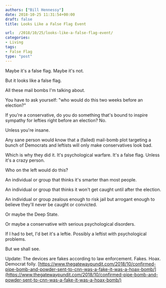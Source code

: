 ```yaml
---
authors: ["Bill Hennessy"]
date: 2018-10-25 11:31:54+00:00
draft: false
title: Looks Like a False Flag Event

url:  /2018/10/25/looks-like-a-false-flag-event/
categories:
- Living
tags:
- False Flag
type: "post"
---
```





Maybe it's a false flag. Maybe it's not. 






But it looks like a false flag.






All these mail bombs I'm talking about. 






You have to ask yourself: "who would do this two weeks before an election?"






If you're a conservative, do you do something that's bound to inspire sympathy for lefties right before an election? No.






Unless you're insane. 






Any sane person would know that a (failed) mail-bomb plot targeting a bunch of Democrats and leftists will only make conservatives look bad. 






Which is why they did it. It's psychological warfare. It's a false flag. Unless it's a crazy person. 






Who on the left would do this?






An individual or group that thinks it's smarter than most people. 






An individual or group that thinks it won't get caught until after the election.






An individual or group zealous enough to risk jail but arrogant enough to believe they'll never be caught or convicted. 






Or maybe the Deep State. 






Or maybe a conservative with serious psychological disorders. 






If I had to bet, I'd bet it's a leftie. Possibly a leftist with psychological problems. 






But we shall see. 







Update: The devices are fakes according to law enforcement. Fakes. Hoax. Democrat folly. [https://www.thegatewaypundit.com/2018/10/confirmed-pipe-bomb-and-powder-sent-to-cnn-was-a-fake-it-was-a-hoax-bomb/](https://www.thegatewaypundit.com/2018/10/confirmed-pipe-bomb-and-powder-sent-to-cnn-was-a-fake-it-was-a-hoax-bomb/)



